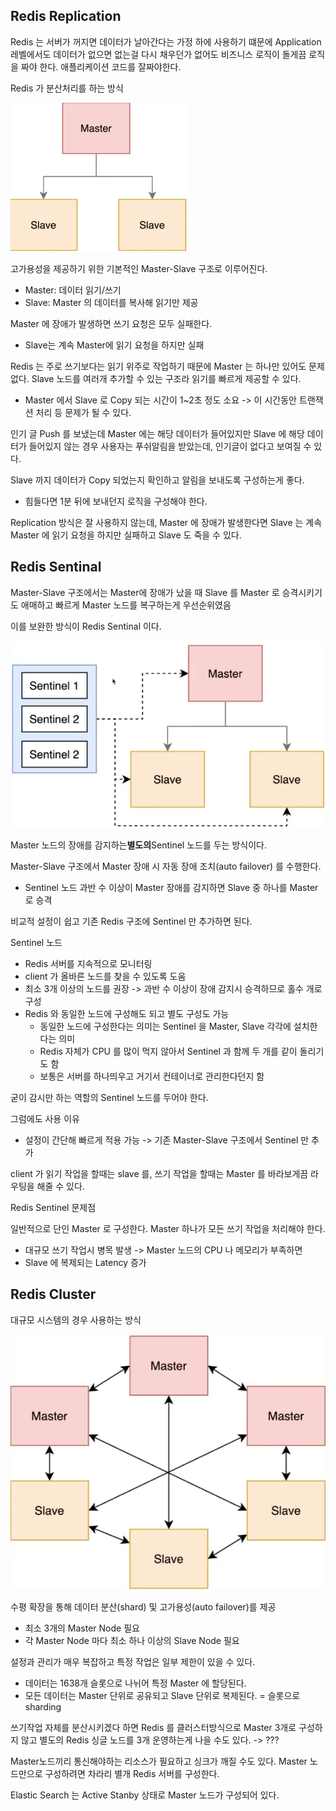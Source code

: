 

## Redis Replication

Redis 는 서버가 꺼지면 데이터가 날아간다는 가정 하에 사용하기 떄문에 Application 레벨에서도 데이터가 없으면
없는걸 다시 채우던가 없어도 비즈니스 로직이 돌게끔 로직을 짜야 한다. 애플리케이션 코드를 잘짜야한다.

Redis 가 분산처리를 하는 방식

![](../images/e2d3a17b.png)

고가용성을 제공하기 위한 기본적인 Master-Slave 구조로 이루어진다.
- Master: 데이터 읽기/쓰기
- Slave: Master 의 데이터를 복사해 읽기만 제공

Master 에 장애가 발생하면 쓰기 요청은 모두 실패한다.
- Slave는 계속 Master에 읽기 요청을 하지만 실패

Redis 는 주로 쓰기보다는 읽기 위주로 작업하기 때문에 Master 는 하나만 있어도 문제 없다.
Slave 노드를 여러개 추가할 수 있는 구조라 읽기를 빠르게 제공할 수 있다.
- Master 에서 Slave 로 Copy 되는 시간이 1~2초 정도 소요 -> 이 시간동안 트랜잭션 처리 등 문제가 될 수 있다.

인기 글 Push 를 보냈는데 Master 에는 해당 데이터가 들어있지만 Slave 에 해당 데이터가 들어있지 않는 경우
사용자는 푸쉬알림을 받았는데, 인기글이 없다고 보여질 수 있다.

Slave 까지 데이터가 Copy 되었는지 확인하고 알림을 보내도록 구성하는게 좋다. 
- 힘들다면 1분 뒤에 보내던지 로직을 구성해야 한다.

Replication 방식은 잘 사용하지 않는데, Master 에 장애가 발생한다면 Slave 는 계속 Master 에 읽기 요청을 하지만 실패하고 Slave 도 죽을 수 있다.


## Redis Sentinal

Master-Slave 구조에서는 Master에 장애가 났을 때 Slave 를 Master 로 승격시키기도 애매하고 빠르게 Master 노드를 복구하는게 우선순위였음

이를 보완한 방식이 Redis Sentinal 이다.

![](../images/20c29c73.png)

Master 노드의 장애를 감지하는**별도의**Sentinel 노드를 두는 방식이다.

Master-Slave 구조에서 Master 장애 시 자동 장애 조치(auto failover) 를 수행한다.
- Sentinel 노드 과반 수 이상이 Master 장애를 감지하면 Slave 중 하나를 Master 로 승격

비교적 설정이 쉽고 기존 Redis 구조에 Sentinel 만 추가하면 된다.

Sentinel 노드
- Redis 서버를 지속적으로 모니터링
- client 가 올바른 노드를 찾을 수 있도록 도움
- 최소 3개 이상의 노드를 권장 -> 과반 수 이상이 장애 감지시 승격하므로 홀수 개로 구성 
- Redis 와 동일한 노드에 구성해도 되고 별도 구성도 가능
  - 동일한 노드에 구성한다는 의미는 Sentinel 을 Master, Slave 각각에 설치한다는 의미
  - Redis 자체가 CPU 를 많이 먹지 않아서 Sentinel 과 함께 두 개를 같이 돌리기도 함
  - 보통은 서버를 하나띄우고 거기서 컨테이너로 관리한다던지 함

굳이 감시만 하는 역할의 Sentinel 노드를 두어야 한다.

그럼에도 사용 이유
- 설정이 간단해 빠르게 적용 가능 -> 기존 Master-Slave 구조에서 Sentinel 만 추가

client 가 읽기 작업을 할때는 slave 를, 쓰기 작업을 할때는 Master 를 바라보게끔 라우팅을 해줄 수 있다.

Redis Sentinel 문제점

일반적으로 단인 Master 로 구성한다. 
Master 하나가 모든 쓰기 작업을 처리해야 한다.
- 대규모 쓰기 작업시 병목 발생 -> Master 노드의 CPU 나 메모리가 부족하면
- Slave 에 복제되는 Latency 증가

## Redis Cluster

대규모 시스템의 경우 사용하는 방식

![](../images/6510c160.png)

수평 확장을 통해 데이터 분산(shard) 및 고가용성(auto failover)를 제공
- 최소 3개의 Master Node 필요
- 각 Master Node 마다 최소 하나 이상의 Slave Node 필요 

설정과 관리가 매우 복잡하고 특정 작업은 일부 제한이 있을 수 있다.
- 데이터는 1638개 슬롯으로 나뉘어 특정 Master 에 할당된다.
- 모든 데이터는 Master 단위로 공유되고 Slave 단위로 복제된다. =  슬롯으로 sharding 


쓰기작업 자체를 분산시키겠다 하면 Redis 를 클러스터방식으로 Master 3개로 구성하지 않고 별도의 Redis 싱글 노드를 3개 운영하는게 나을 수도 있다.
-> ???

Master노드끼리 통신해야하는 리소스가 필요하고 싱크가 깨질 수도 있다.
Master 노드만으로 구성하려면 차라리 별개 Redis 서버를 구성한다.


Elastic Search 는 Active Stanby 상태로 Master 노드가 구성되어 있다. 






